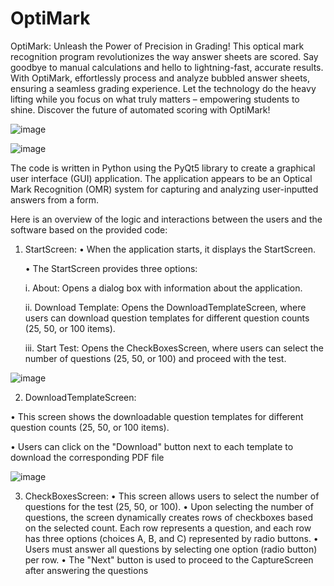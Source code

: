 # OptiMark
OptiMark: Unleash the Power of Precision in Grading! This optical mark recognition program 
revolutionizes the way answer sheets are scored. Say goodbye to manual calculations and hello to 
lightning-fast, accurate results. With OptiMark, effortlessly process and analyze bubbled answer 
sheets, ensuring a seamless grading experience. Let the technology do the heavy lifting while you 
focus on what truly matters – empowering students to shine. Discover the future of automated 
scoring with OptiMark!

![image](https://github.com/mr-CJ-ams/OptiMark/assets/110215820/1429e08a-a438-411e-97a2-a2952fe00808)

![image](https://github.com/mr-CJ-ams/OptiMark/assets/110215820/0996a331-27f5-4b4d-898b-9cd0baaf2d86)

The code is written in Python using the PyQt5 library to create a 
graphical user interface (GUI) application. The application 
appears to be an Optical Mark Recognition (OMR) system for 
capturing and analyzing user-inputted answers from a form.

Here is an overview of the logic and interactions between the 
users and the software based on the provided code:

1. StartScreen:
   • When the application starts, it displays the StartScreen.
   
   • The StartScreen provides three options:
   
      i. About: Opens a dialog box with information about the application.
   
      ii. Download Template: Opens the DownloadTemplateScreen, where users can download question templates for different question counts (25, 50, or 100 items).
   
      iii. Start Test: Opens the CheckBoxesScreen, where users can select the number of questions (25, 50, or 100) and proceed with the test.

![image](https://github.com/mr-CJ-ams/OptiMark/assets/110215820/7826d467-e1dd-4012-ad7a-76e1df0d4c96)

2. DownloadTemplateScreen:
   
• This screen shows the downloadable question templates for different question counts (25, 50, or 100 items).

• Users can click on the "Download" button next to each template to download the corresponding PDF file

![image](https://github.com/mr-CJ-ams/OptiMark/assets/110215820/974843fb-c8a8-4492-bc2e-3a5d183b8181)

3. CheckBoxesScreen:
• This screen allows users to select the number of questions for the test (25, 50, or 100).
• Upon selecting the number of questions, the screen dynamically creates rows of checkboxes based on the selected count. Each row represents a question, and each row has three options (choices A, B, and C) represented by radio buttons.
• Users must answer all questions by selecting one option (radio button) per row.
• The "Next" button is used to proceed to the CaptureScreen after answering the questions
